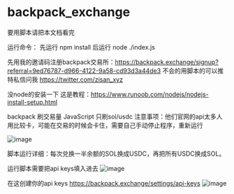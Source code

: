 # backpack_exchange

 要用脚本请把本文档看完
 
 运行命令：
 先运行 npm install
 后运行 node ./index.js

 先用我的邀请码注册backpack交易所：https://backpack.exchange/signup?referral=9ed76787-d966-4122-9a58-cd93d3a44de3
 不会的用脚本的可以推特私信问我 https://twitter.com/zisan_xyz

 没node的安装一下 这是教程：https://www.runoob.com/nodejs/nodejs-install-setup.html

 backpack 刷交易量 JavaScript 只刷sol/usdc
 注意事项：他们官网的api太多人用比较卡，可能在交易的时候会卡住，需要自己手动停止程序，重新运行

 ![image](https://github.com/catsats/backpack_exchange/assets/154321884/61503391-05ad-44d3-a121-6e6393907245)

 脚本运行详细：每次兑换一半余额的SOL换成USDC，再把所有USDC换成SOL。

 运行脚本需要把api keys填入进去
 ![image](https://github.com/catsats/backpack_exchange/assets/154321884/52850aab-6b10-4678-93d6-4b56d2be2449)

在这创建你的api keys https://backpack.exchange/settings/api-keys
![image](https://github.com/catsats/backpack_exchange/assets/154321884/9afa6f34-6d8f-495c-b6b7-e43c7f18cff5)

